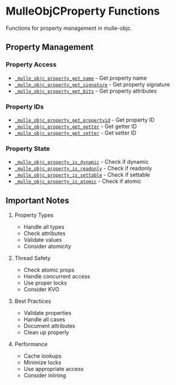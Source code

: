 # MulleObjCProperty Functions

Functions for property management in mulle-objc.

## Property Management

### Property Access
- [`_mulle_objc_property_get_name`](https://www.perplexity.ai/search?q=Please+create+some+detailed+API+documentation+for+the+function+_mulle_objc_property_get_name+of+the+MulleObjC+project+https://github.com/mulle-objc/MulleObjC.+You+will+find+source+code+probably+at+https://raw.githubusercontent.com/mulle-objc/MulleObjC/refs/heads/master/src/function/MulleObjCProperty.m+and+the+header+at+https://raw.githubusercontent.com/mulle-objc/MulleObjC/refs/heads/master/src/function/MulleObjCProperty.h+and+there+may+also+be+tests+for+it+in+the+test/+folder) - Get property name
- [`_mulle_objc_property_get_signature`](https://www.perplexity.ai/search?q=Please+create+some+detailed+API+documentation+for+the+function+_mulle_objc_property_get_signature+of+the+MulleObjC+project+https://github.com/mulle-objc/MulleObjC.+You+will+find+source+code+probably+at+https://raw.githubusercontent.com/mulle-objc/MulleObjC/refs/heads/master/src/function/MulleObjCProperty.m+and+the+header+at+https://raw.githubusercontent.com/mulle-objc/MulleObjC/refs/heads/master/src/function/MulleObjCProperty.h+and+there+may+also+be+tests+for+it+in+the+test/+folder) - Get property signature
- [`_mulle_objc_property_get_bits`](https://www.perplexity.ai/search?q=Please+create+some+detailed+API+documentation+for+the+function+_mulle_objc_property_get_bits+of+the+MulleObjC+project+https://github.com/mulle-objc/MulleObjC.+You+will+find+source+code+probably+at+https://raw.githubusercontent.com/mulle-objc/MulleObjC/refs/heads/master/src/function/MulleObjCProperty.m+and+the+header+at+https://raw.githubusercontent.com/mulle-objc/MulleObjC/refs/heads/master/src/function/MulleObjCProperty.h+and+there+may+also+be+tests+for+it+in+the+test/+folder) - Get property attributes

### Property IDs
- [`_mulle_objc_property_get_propertyid`](https://www.perplexity.ai/search?q=Please+create+some+detailed+API+documentation+for+the+function+_mulle_objc_property_get_propertyid+of+the+MulleObjC+project+https://github.com/mulle-objc/MulleObjC.+You+will+find+source+code+probably+at+https://raw.githubusercontent.com/mulle-objc/MulleObjC/refs/heads/master/src/function/MulleObjCProperty.m+and+the+header+at+https://raw.githubusercontent.com/mulle-objc/MulleObjC/refs/heads/master/src/function/MulleObjCProperty.h+and+there+may+also+be+tests+for+it+in+the+test/+folder) - Get property ID
- [`_mulle_objc_property_get_getter`](https://www.perplexity.ai/search?q=Please+create+some+detailed+API+documentation+for+the+function+_mulle_objc_property_get_getter+of+the+MulleObjC+project+https://github.com/mulle-objc/MulleObjC.+You+will+find+source+code+probably+at+https://raw.githubusercontent.com/mulle-objc/MulleObjC/refs/heads/master/src/function/MulleObjCProperty.m+and+the+header+at+https://raw.githubusercontent.com/mulle-objc/MulleObjC/refs/heads/master/src/function/MulleObjCProperty.h+and+there+may+also+be+tests+for+it+in+the+test/+folder) - Get getter ID
- [`_mulle_objc_property_get_setter`](https://www.perplexity.ai/search?q=Please+create+some+detailed+API+documentation+for+the+function+_mulle_objc_property_get_setter+of+the+MulleObjC+project+https://github.com/mulle-objc/MulleObjC.+You+will+find+source+code+probably+at+https://raw.githubusercontent.com/mulle-objc/MulleObjC/refs/heads/master/src/function/MulleObjCProperty.m+and+the+header+at+https://raw.githubusercontent.com/mulle-objc/MulleObjC/refs/heads/master/src/function/MulleObjCProperty.h+and+there+may+also+be+tests+for+it+in+the+test/+folder) - Get setter ID

### Property State
- [`_mulle_objc_property_is_dynamic`](https://www.perplexity.ai/search?q=Please+create+some+detailed+API+documentation+for+the+function+_mulle_objc_property_is_dynamic+of+the+MulleObjC+project+https://github.com/mulle-objc/MulleObjC.+You+will+find+source+code+probably+at+https://raw.githubusercontent.com/mulle-objc/MulleObjC/refs/heads/master/src/function/MulleObjCProperty.m+and+the+header+at+https://raw.githubusercontent.com/mulle-objc/MulleObjC/refs/heads/master/src/function/MulleObjCProperty.h+and+there+may+also+be+tests+for+it+in+the+test/+folder) - Check if dynamic
- [`_mulle_objc_property_is_readonly`](https://www.perplexity.ai/search?q=Please+create+some+detailed+API+documentation+for+the+function+_mulle_objc_property_is_readonly+of+the+MulleObjC+project+https://github.com/mulle-objc/MulleObjC.+You+will+find+source+code+probably+at+https://raw.githubusercontent.com/mulle-objc/MulleObjC/refs/heads/master/src/function/MulleObjCProperty.m+and+the+header+at+https://raw.githubusercontent.com/mulle-objc/MulleObjC/refs/heads/master/src/function/MulleObjCProperty.h+and+there+may+also+be+tests+for+it+in+the+test/+folder) - Check if readonly
- [`_mulle_objc_property_is_settable`](https://www.perplexity.ai/search?q=Please+create+some+detailed+API+documentation+for+the+function+_mulle_objc_property_is_settable+of+the+MulleObjC+project+https://github.com/mulle-objc/MulleObjC.+You+will+find+source+code+probably+at+https://raw.githubusercontent.com/mulle-objc/MulleObjC/refs/heads/master/src/function/MulleObjCProperty.m+and+the+header+at+https://raw.githubusercontent.com/mulle-objc/MulleObjC/refs/heads/master/src/function/MulleObjCProperty.h+and+there+may+also+be+tests+for+it+in+the+test/+folder) - Check if settable
- [`_mulle_objc_property_is_atomic`](https://www.perplexity.ai/search?q=Please+create+some+detailed+API+documentation+for+the+function+_mulle_objc_property_is_atomic+of+the+MulleObjC+project+https://github.com/mulle-objc/MulleObjC.+You+will+find+source+code+probably+at+https://raw.githubusercontent.com/mulle-objc/MulleObjC/refs/heads/master/src/function/MulleObjCProperty.m+and+the+header+at+https://raw.githubusercontent.com/mulle-objc/MulleObjC/refs/heads/master/src/function/MulleObjCProperty.h+and+there+may+also+be+tests+for+it+in+the+test/+folder) - Check if atomic

## Important Notes

1. Property Types
   - Handle all types
   - Check attributes
   - Validate values
   - Consider atomicity

2. Thread Safety
   - Check atomic props
   - Handle concurrent access
   - Use proper locks
   - Consider KVO

3. Best Practices
   - Validate properties
   - Handle all cases
   - Document attributes
   - Clean up properly

4. Performance
   - Cache lookups
   - Minimize locks
   - Use appropriate access
   - Consider inlining
